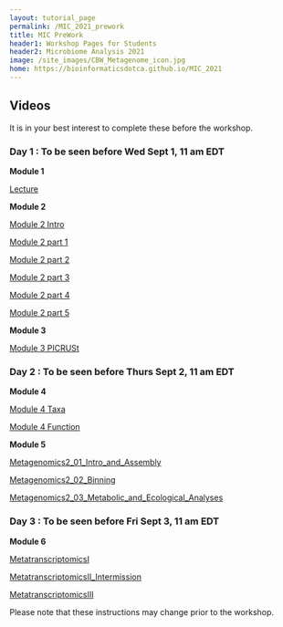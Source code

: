 ```yaml
---
layout: tutorial_page
permalink: /MIC_2021_prework
title: MIC PreWork
header1: Workshop Pages for Students
header2: Microbiome Analysis 2021
image: /site_images/CBW_Metagenome_icon.jpg
home: https://bioinformaticsdotca.github.io/MIC_2021
---
```


## Videos

It is in your best interest to complete these before the workshop.

### Day 1 : To be seen before Wed Sept 1, 11 am EDT

**Module 1**

[Lecture](https://drive.google.com/file/d/1r1lFaED1KbV516jNx_TzouWnX1W8XMnx/view?usp=sharing)

**Module 2**

[Module 2 Intro](https://drive.google.com/file/d/1qpZcFWHvGoXhWiDzNE0u5JqzqTWIAmXj/view?usp=sharing)

[Module 2 part 1](https://drive.google.com/file/d/1JR4Itkn5hbfUToBwp75LV8K1Dgoc1Ah5/view?usp=sharing)

[Module 2 part 2](https://drive.google.com/file/d/1xJCqLwlrSc9eD7AOqZ0ErpRBOlzS937t/view?usp=sharing)

[Module 2 part 3](https://drive.google.com/file/d/1EAgpovvPrejxqzYhUysWPbRkumxogbwJ/view?usp=sharing)

[Module 2 part 4](https://drive.google.com/file/d/1-ez4U8-mEdXu4CtR5zdOmOIa1JhNIT8-/view?usp=sharing)

[Module 2 part 5](https://drive.google.com/file/d/1WPbZiaxGu_sJ03o7xeHPf2ACHMebTI8E/view?usp=sharing)

**Module 3**

[Module 3 PICRUSt](https://drive.google.com/file/d/1e70HKx79ox1yLrOgX45AtxzV4IUkVTnw/view?usp=sharing)

### Day 2 : To be seen before Thurs Sept 2, 11 am EDT

**Module 4**

[Module 4 Taxa](https://drive.google.com/file/d/1PikMJTKbMOgvO3oypNHGw1wz-qE4oqsc/view?usp=sharing)

[Module 4 Function](https://drive.google.com/file/d/19cq2r0gx16JWluqKQIGFHFKv50tLB0it/view?usp=sharing)

**Module 5**

[Metagenomics2_01_Intro_and_Assembly](https://drive.google.com/file/d/1aFv1L-3mQg3npwv-odckosDB6MmMumtH/view?usp=sharing)

[Metagenomics2_02_Binning](https://drive.google.com/file/d/11LpKPb_qIwXGYQp4q9icz7LIN-GPpgBH/view?usp=sharing)

[Metagenomics2_03_Metabolic_and_Ecological_Analyses](https://drive.google.com/file/d/1vwMGdRPVerSd1RBWNG9f9VlIjhPXcJDK/view?usp=sharing)

### Day 3 : To be seen before Fri Sept 3, 11 am EDT

**Module 6**

[MetatranscriptomicsI](https://drive.google.com/file/d/1Ll7F1bZMC3W17-_KqWJYOm-7Ja4r6IOx/view?usp=sharing)

[MetatranscriptomicsII_Intermission](https://drive.google.com/file/d/1iSDfl6xc1Ta6ILHiT5E80Xe6_3hMvpbO/view?usp=sharing)

[MetatranscriptomicsIII](https://drive.google.com/file/d/1TrVmtZflLp-PIix4kV_tGPja2bv0ErTy/view?usp=sharing)

Please note that these instructions may change prior to the workshop.
